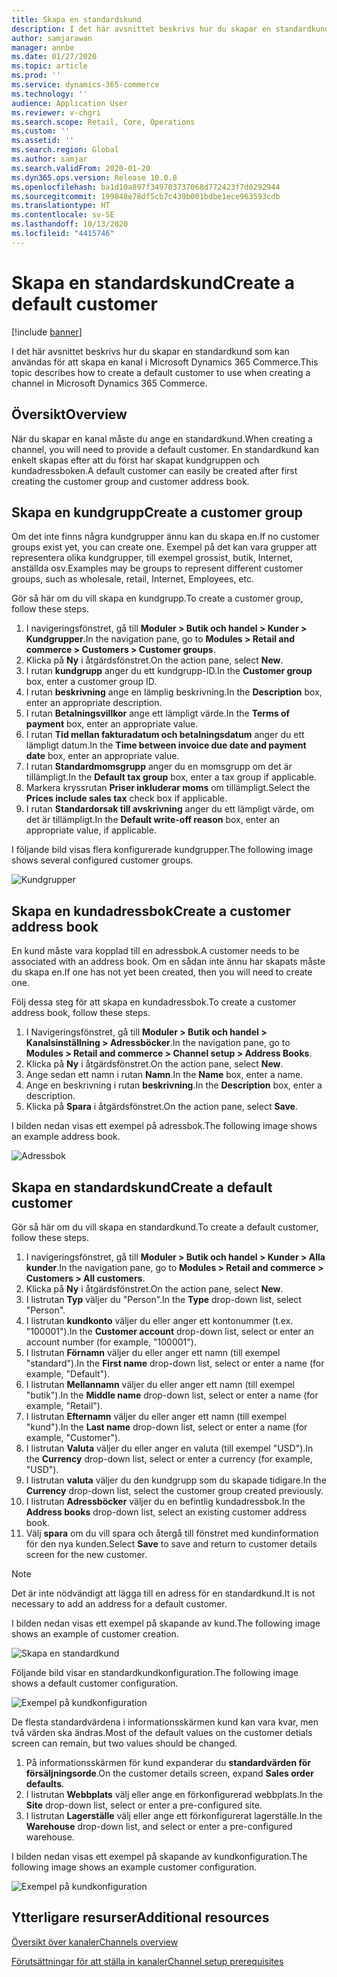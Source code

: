 ```yaml
---
title: Skapa en standardskund
description: I det här avsnittet beskrivs hur du skapar en standardkund som kan användas för att skapa en kanal i Microsoft Dynamics 365 Commerce.
author: samjarawan
manager: annbe
ms.date: 01/27/2020
ms.topic: article
ms.prod: ''
ms.service: dynamics-365-commerce
ms.technology: ''
audience: Application User
ms.reviewer: v-chgri
ms.search.scope: Retail, Core, Operations
ms.custom: ''
ms.assetid: ''
ms.search.region: Global
ms.author: samjar
ms.search.validFrom: 2020-01-20
ms.dyn365.ops.version: Release 10.0.8
ms.openlocfilehash: ba1d10a897f349703737068d772423f7d0292944
ms.sourcegitcommit: 199848e78df5cb7c439b001bdbe1ece963593cdb
ms.translationtype: HT
ms.contentlocale: sv-SE
ms.lasthandoff: 10/13/2020
ms.locfileid: "4415746"
---
```

# <a name="create-a-default-customer"></a><span data-ttu-id="21d22-103">Skapa en standardskund</span><span class="sxs-lookup"><span data-stu-id="21d22-103">Create a default customer</span></span>


[!include [banner](includes/banner.md)]

<span data-ttu-id="21d22-104">I det här avsnittet beskrivs hur du skapar en standardkund som kan användas för att skapa en kanal i Microsoft Dynamics 365 Commerce.</span><span class="sxs-lookup"><span data-stu-id="21d22-104">This topic describes how to create a default customer to use when creating a channel in Microsoft Dynamics 365 Commerce.</span></span>

## <a name="overview"></a><span data-ttu-id="21d22-105">Översikt</span><span class="sxs-lookup"><span data-stu-id="21d22-105">Overview</span></span>

<span data-ttu-id="21d22-106">När du skapar en kanal måste du ange en standardkund.</span><span class="sxs-lookup"><span data-stu-id="21d22-106">When creating a channel, you will need to provide a default customer.</span></span> <span data-ttu-id="21d22-107">En standardkund kan enkelt skapas efter att du först har skapat kundgruppen och kundadressboken.</span><span class="sxs-lookup"><span data-stu-id="21d22-107">A default customer can easily be created after first creating the customer group and customer address book.</span></span>

## <a name="create-a-customer-group"></a><span data-ttu-id="21d22-108">Skapa en kundgrupp</span><span class="sxs-lookup"><span data-stu-id="21d22-108">Create a customer group</span></span>

<span data-ttu-id="21d22-109">Om det inte finns några kundgrupper ännu kan du skapa en.</span><span class="sxs-lookup"><span data-stu-id="21d22-109">If no customer groups exist yet, you can create one.</span></span> <span data-ttu-id="21d22-110">Exempel på det kan vara grupper att representera olika kundgrupper, till exempel grossist, butik, Internet, anställda osv.</span><span class="sxs-lookup"><span data-stu-id="21d22-110">Examples may be groups to represent different customer groups, such as wholesale, retail, Internet, Employees, etc.</span></span>

<span data-ttu-id="21d22-111">Gör så här om du vill skapa en kundgrupp.</span><span class="sxs-lookup"><span data-stu-id="21d22-111">To create a customer group, follow these steps.</span></span>

1. <span data-ttu-id="21d22-112">I navigeringsfönstret, gå till **Moduler \> Butik och handel \> Kunder \> Kundgrupper**.</span><span class="sxs-lookup"><span data-stu-id="21d22-112">In the navigation pane, go to **Modules \> Retail and commerce \> Customers \> Customer groups**.</span></span>
1. <span data-ttu-id="21d22-113">Klicka på **Ny** i åtgärdsfönstret.</span><span class="sxs-lookup"><span data-stu-id="21d22-113">On the action pane, select **New**.</span></span>
1. <span data-ttu-id="21d22-114">I rutan **kundgrupp** anger du ett kundgrupp-ID.</span><span class="sxs-lookup"><span data-stu-id="21d22-114">In the **Customer group** box, enter a customer group ID.</span></span>
1. <span data-ttu-id="21d22-115">I rutan **beskrivning** ange en lämplig beskrivning.</span><span class="sxs-lookup"><span data-stu-id="21d22-115">In the **Description** box, enter an appropriate description.</span></span>
1. <span data-ttu-id="21d22-116">I rutan **Betalningsvillkor** ange ett lämpligt värde.</span><span class="sxs-lookup"><span data-stu-id="21d22-116">In the **Terms of payment** box, enter an appropriate value.</span></span>
1. <span data-ttu-id="21d22-117">I rutan **Tid mellan fakturadatum och betalningsdatum** anger du ett lämpligt datum.</span><span class="sxs-lookup"><span data-stu-id="21d22-117">In the **Time between invoice due date and payment date** box, enter an appropriate value.</span></span>
1. <span data-ttu-id="21d22-118">I rutan **Standardmomsgrupp** anger du en momsgrupp om det är tillämpligt.</span><span class="sxs-lookup"><span data-stu-id="21d22-118">In the **Default tax group** box, enter a tax group if applicable.</span></span>
1. <span data-ttu-id="21d22-119">Markera kryssrutan **Priser inkluderar moms** om tillämpligt.</span><span class="sxs-lookup"><span data-stu-id="21d22-119">Select the **Prices include sales tax** check box if applicable.</span></span>
1. <span data-ttu-id="21d22-120">I rutan **Standardorsak till avskrivning** anger du ett lämpligt värde, om det är tillämpligt.</span><span class="sxs-lookup"><span data-stu-id="21d22-120">In the **Default write-off reason** box, enter an appropriate value, if applicable.</span></span>

<span data-ttu-id="21d22-121">I följande bild visas flera konfigurerade kundgrupper.</span><span class="sxs-lookup"><span data-stu-id="21d22-121">The following image shows several configured customer groups.</span></span>

![Kundgrupper](media/customer-groups.png)

## <a name="create-a-customer-address-book"></a><span data-ttu-id="21d22-123">Skapa en kundadressbok</span><span class="sxs-lookup"><span data-stu-id="21d22-123">Create a customer address book</span></span>

<span data-ttu-id="21d22-124">En kund måste vara kopplad till en adressbok.</span><span class="sxs-lookup"><span data-stu-id="21d22-124">A customer needs to be associated with an address book.</span></span> <span data-ttu-id="21d22-125">Om en sådan inte ännu har skapats måste du skapa en.</span><span class="sxs-lookup"><span data-stu-id="21d22-125">If one has not yet been created, then you will need to create one.</span></span>

<span data-ttu-id="21d22-126">Följ dessa steg för att skapa en kundadressbok.</span><span class="sxs-lookup"><span data-stu-id="21d22-126">To create a customer address book, follow these steps.</span></span>

1. <span data-ttu-id="21d22-127">I Navigeringsfönstret, gå till **Moduler \> Butik och handel \> Kanalsinställning \> Adressböcker**.</span><span class="sxs-lookup"><span data-stu-id="21d22-127">In the navigation pane, go to **Modules \> Retail and commerce \> Channel setup \> Address Books**.</span></span>
1. <span data-ttu-id="21d22-128">Klicka på **Ny** i åtgärdsfönstret.</span><span class="sxs-lookup"><span data-stu-id="21d22-128">On the action pane, select **New**.</span></span>
1. <span data-ttu-id="21d22-129">Ange sedan ett namn i rutan **Namn**.</span><span class="sxs-lookup"><span data-stu-id="21d22-129">In the **Name** box, enter a name.</span></span>
1. <span data-ttu-id="21d22-130">Ange en beskrivning i rutan **beskrivning**.</span><span class="sxs-lookup"><span data-stu-id="21d22-130">In the **Description** box, enter a description.</span></span>
1. <span data-ttu-id="21d22-131">Klicka på **Spara** i åtgärdsfönstret.</span><span class="sxs-lookup"><span data-stu-id="21d22-131">On the action pane, select **Save**.</span></span>

<span data-ttu-id="21d22-132">I bilden nedan visas ett exempel på adressbok.</span><span class="sxs-lookup"><span data-stu-id="21d22-132">The following image shows an example address book.</span></span>

![Adressbok](media/address-book.png)

## <a name="create-a-default-customer"></a><span data-ttu-id="21d22-134">Skapa en standardskund</span><span class="sxs-lookup"><span data-stu-id="21d22-134">Create a default customer</span></span>

<span data-ttu-id="21d22-135">Gör så här om du vill skapa en standardkund.</span><span class="sxs-lookup"><span data-stu-id="21d22-135">To create a default customer, follow these steps.</span></span>

1. <span data-ttu-id="21d22-136">I navigeringsfönstret, gå till **Moduler \> Butik och handel \> Kunder \> Alla kunder**.</span><span class="sxs-lookup"><span data-stu-id="21d22-136">In the navigation pane, go to **Modules \> Retail and commerce \> Customers \> All customers**.</span></span>
1. <span data-ttu-id="21d22-137">Klicka på **Ny** i åtgärdsfönstret.</span><span class="sxs-lookup"><span data-stu-id="21d22-137">On the action pane, select **New**.</span></span>
1. <span data-ttu-id="21d22-138">I listrutan **Typ** väljer du "Person".</span><span class="sxs-lookup"><span data-stu-id="21d22-138">In the **Type** drop-down list, select "Person".</span></span>
1. <span data-ttu-id="21d22-139">I listrutan **kundkonto** väljer du eller anger ett kontonummer (t.ex. "100001").</span><span class="sxs-lookup"><span data-stu-id="21d22-139">In the **Customer account** drop-down list, select or enter an account number (for example, "100001").</span></span>
1. <span data-ttu-id="21d22-140">I listrutan **Förnamn** väljer du eller anger ett namn (till exempel "standard").</span><span class="sxs-lookup"><span data-stu-id="21d22-140">In the **First name** drop-down list, select or enter a name (for example, "Default").</span></span>
1. <span data-ttu-id="21d22-141">I listrutan **Mellannamn** väljer du eller anger ett namn (till exempel "butik").</span><span class="sxs-lookup"><span data-stu-id="21d22-141">In the **Middle name** drop-down list, select or enter a name (for example, "Retail").</span></span>
1. <span data-ttu-id="21d22-142">I listrutan **Efternamn** väljer du eller anger ett namn (till exempel "kund").</span><span class="sxs-lookup"><span data-stu-id="21d22-142">In the **Last name** drop-down list, select or enter a name (for example, "Customer").</span></span>
1. <span data-ttu-id="21d22-143">I listrutan **Valuta** väljer du eller anger en valuta (till exempel "USD").</span><span class="sxs-lookup"><span data-stu-id="21d22-143">In the **Currency** drop-down list, select or enter a currency (for example, "USD").</span></span>
1. <span data-ttu-id="21d22-144">I listrutan **valuta** väljer du den kundgrupp som du skapade tidigare.</span><span class="sxs-lookup"><span data-stu-id="21d22-144">In the **Currency** drop-down list, select the customer group created previously.</span></span>
1. <span data-ttu-id="21d22-145">I listrutan **Adressböcker** väljer du en befintlig kundadressbok.</span><span class="sxs-lookup"><span data-stu-id="21d22-145">In the **Address books**  drop-down list, select an existing customer address book.</span></span>
1. <span data-ttu-id="21d22-146">Välj **spara** om du vill spara och återgå till fönstret med kundinformation för den nya kunden.</span><span class="sxs-lookup"><span data-stu-id="21d22-146">Select **Save** to save and return to customer details screen for the new customer.</span></span>

> [!NOTE]
> <span data-ttu-id="21d22-147">Det är inte nödvändigt att lägga till en adress för en standardkund.</span><span class="sxs-lookup"><span data-stu-id="21d22-147">It is not necessary to add an address for a default customer.</span></span>

<span data-ttu-id="21d22-148">I bilden nedan visas ett exempel på skapande av kund.</span><span class="sxs-lookup"><span data-stu-id="21d22-148">The following image shows an example of customer creation.</span></span>

![Skapa en standardkund](media/default-customer-creation.png)

<span data-ttu-id="21d22-150">Följande bild visar en standardkundkonfiguration.</span><span class="sxs-lookup"><span data-stu-id="21d22-150">The following image shows a default customer configuration.</span></span>

![Exempel på kundkonfiguration](media/default-customer-configuration1.png)

<span data-ttu-id="21d22-152">De flesta standardvärdena i informationsskärmen kund kan vara kvar, men två värden ska ändras.</span><span class="sxs-lookup"><span data-stu-id="21d22-152">Most of the default values on the customer detials screen can remain, but two values should be changed.</span></span>

1. <span data-ttu-id="21d22-153">På informationsskärmen för kund expanderar du **standardvärden för försäljningsorde**.</span><span class="sxs-lookup"><span data-stu-id="21d22-153">On the customer details screen, expand **Sales order defaults**.</span></span>
1. <span data-ttu-id="21d22-154">I listrutan **Webbplats** välj eller ange en förkonfigurerad webbplats.</span><span class="sxs-lookup"><span data-stu-id="21d22-154">In the **Site** drop-down list, select or enter a pre-configured site.</span></span>
1. <span data-ttu-id="21d22-155">I listrutan **Lagerställe** välj eller ange ett förkonfigurerat lagerställe.</span><span class="sxs-lookup"><span data-stu-id="21d22-155">In the **Warehouse** drop-down list, and select or enter a pre-configured warehouse.</span></span>

<span data-ttu-id="21d22-156">I bilden nedan visas ett exempel på skapande av kundkonfiguration.</span><span class="sxs-lookup"><span data-stu-id="21d22-156">The following image shows an example customer configuration.</span></span>

![Exempel på kundkonfiguration](media/default-customer-configuration2.png)

## <a name="additional-resources"></a><span data-ttu-id="21d22-158">Ytterligare resurser</span><span class="sxs-lookup"><span data-stu-id="21d22-158">Additional resources</span></span>

[<span data-ttu-id="21d22-159">Översikt över kanaler</span><span class="sxs-lookup"><span data-stu-id="21d22-159">Channels overview</span></span>](channels-overview.md)

[<span data-ttu-id="21d22-160">Förutsättningar för att ställa in kanaler</span><span class="sxs-lookup"><span data-stu-id="21d22-160">Channel setup prerequisites</span></span>](channels-prerequisites.md)
